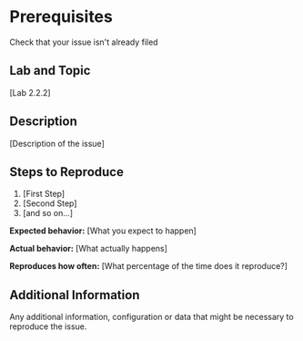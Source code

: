 <!--

Have you read Izaan School's Code of Conduct? By filing an Issue, you are
expected to comply with it, including treating everyone with respect:
[CODE OF CONDUCT](.github/CODE_OF_CONDUCT.md)

-->

# Prerequisites

Check that your issue isn't already filed

## Lab and Topic

[Lab 2.2.2]

## Description

[Description of the issue]

## Steps to Reproduce

1. [First Step]
1. [Second Step]
1. [and so on...]

__Expected behavior:__ [What you expect to happen]

__Actual behavior:__ [What actually happens]

__Reproduces how often:__ [What percentage of the time does it reproduce?]

## Additional Information

Any additional information, configuration or data that might be necessary to
reproduce the issue.
